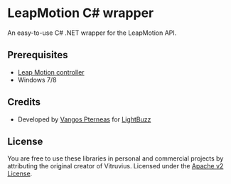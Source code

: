 LeapMotion C# wrapper
==========

An easy-to-use C# .NET wrapper for the LeapMotion API.

Prerequisites
---
* [Leap Motion controller](http://amzn.to/1f4Pw9p)
* Windows 7/8

Credits
---
* Developed by [Vangos Pterneas](http://pterneas.com) for [LightBuzz](http://lightbuzz.com)

License
---
You are free to use these libraries in personal and commercial projects by attributing the original creator of Vitruvius. Licensed under the [Apache v2 License](https://github.com/LightBuzz/LeapMotion/blob/master/LICENSE).
